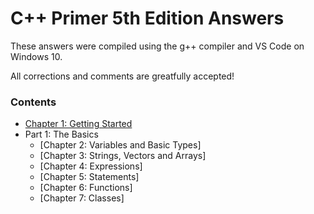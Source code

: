 # C++ Primer 5th Edition Answers

These answers were compiled using the g++ compiler and VS Code on Windows 10.

All corrections and comments are greatfully accepted!

### Contents

* [Chapter 1: Getting Started](https://github.com/ss-haze/cpp_primer/tree/main/ch01)
* Part 1: The Basics
  + [Chapter 2: Variables and Basic Types]
  + [Chapter 3: Strings, Vectors and Arrays]
  + [Chapter 4: Expressions]
  + [Chapter 5: Statements]
  + [Chapter 6: Functions]
  + [Chapter 7: Classes]
